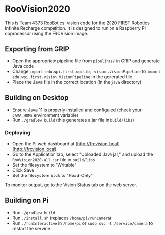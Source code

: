 # RooVision2020

This is Team 4373 RooBotics' vision code for the 2020 FIRST Robotics Infinite Recharge competition. It is designed to run on a Raspberry Pi coprocessor using the FRCVision image.

## Exporting from GRIP
* Open the appropriate pipeline file from `pipelines/` in GRIP and generate Java code
* Change `import edu.wpi.first.wpilibj.vision.VisionPipeline` to `import edu.wpi.first.vision.VisionPipeline` in the generated file
* Place the Java file in the correct location (in the `java` directory)

## Building on Desktop
* Ensure Java 11 is properly installed and configured (check your `JAVA_HOME` environment variable)
* Run `./gradlew build` (this generates a jar file in `build/libs`)

### Deploying
* Open the Pi web dashboard at [http://frcvision.local](http://frcvision.local)
* Go to the Application tab, select "Uploaded Java jar," and upload the `RooVision2020-all.jar` file in `build/libs`
* Set the filesystem to "Writable"
* Click Save
* Set the filesystem back to "Read-Only"

To monitor output, go to the Vision Status tab on the web server.

## Building on Pi
* Run `./gradlew build`
* Run `./install.sh` (replaces `/home/pi/runCamera`)
* Run `./runInteractive` in `/home/pi` or `sudo svc -t /service/camera` to restart the service
